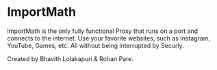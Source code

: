 # ImportMath

ImportMath is the only fully functional Proxy that runs on a port and connects to the internet. 
Use your favorite websites, such as Instagram, YouTube, Games, etc. All without being interrupted by Securly.

Created by Bhavith Lolakapuri & Rohan Pare.
